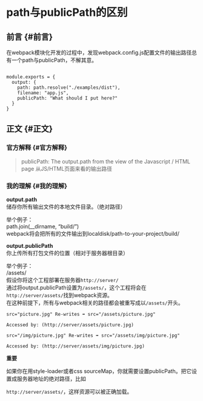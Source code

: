# path与publicPath的区别

## 前言 {#前言}

在webpack模块化开发的过程中，发现webpack.config.js配置文件的输出路径总有一个path与publicPath，不解其意。

```

module.exports = {
  output: {
    path: path.resolve("./examples/dist"),
    filename: "app.js",
    publicPath: "What should I put here?"   
  } 
}
```

## 正文 {#正文}

### 官方解释 {#官方解释}

> publicPath:
> The output.path from the view of the Javascript / HTML page
> 从JS/HTML页面来看的输出路径

### 我的理解 {#我的理解}

**output.path**  
储存你所有输出文件的本地文件目录。（绝对路径）

举个例子：  
path.join\(\_\_dirname, “build/”\)  
webpack将会把所有的文件输出到localdisk/path-to-your-project/build/

**output.publicPath**  
你上传所有打包文件的位置（相对于服务器根目录）

举个例子：  
/assets/  
假设你将这个工程部署在服务器`http://server/`  
通过将output.publicPath设置为`/assets/`，这个工程将会在`http://server/assets/`找到webpack资源。  
在这种前提下，所有与webpack相关的路径都会被重写成以`/assets/`开头。

```
src="picture.jpg" Re-writes ➡ src="/assets/picture.jpg"

Accessed by: (http://server/assets/picture.jpg)

src="/img/picture.jpg" Re-writes ➡ src="/assets/img/picture.jpg"

Accessed by: (http://server/assets/img/picture.jpg)

```

**重要**

如果你在用style-loader或者css sourceMap，你就需要设置publicPath。把它设置成服务器地址的绝对路径，比如

`http://server/assets/`，这样资源可以被正确加载。









